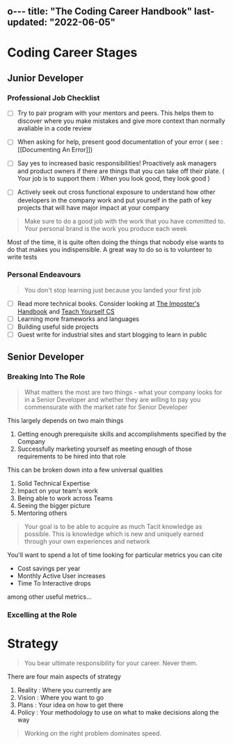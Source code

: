 o---
title: "The Coding Career Handbook"
last-updated: "2022-06-05"
---

# Coding Career Stages

## Junior Developer

### Professional Job Checklist
- [ ] Try to pair program with your mentors and peers. This helps them to discover where you make mistakes and give more context than normally avaliable in a code review
- [ ] When asking for help, present good documentation of your error ( see : [[Documenting An Error]])
- [ ] Say yes to increased basic responsibilities! Proactively ask managers and product owners if there are things that you can take off their plate. ( Your job is to support them : When you look good, they look good )
- [ ] Actively seek out cross functional exposure to understand how other developers in the company work and put yourself in the path of key projects that will have major impact at your company


> Make sure to do a good job with the work that you have committed to. Your personal brand is the work you produce each week


Most of the time, it is quite often doing the things that nobody else wants to do that makes you indispensible. A great way to do so is to volunteer to write tests

### Personal Endeavours
> You don't stop learning just because you landed your first job


- [ ] Read more technical books. Consider looking at [The Imposter's Handbook](https://bigmachine.io/products/the-imposters-handbook/) and [Teach Yourself CS](https://teachyourselfcs.com/)
- [ ] Learning more frameworks and languages
- [ ] Building useful side projects
- [ ] Guest write for industrial sites and start blogging to learn in public

## Senior Developer

### Breaking Into The Role

> What matters the most are two things - what your company looks for in a Senior Developer and whether they are willing to pay you commensurate with the market rate for Senior Developer

This largely depends on two main things

1. Getting enough prerequisite skills and accomplishments specified by the Company
2. Successfully marketing yourself as meeting enough of those requirements to be hired into that role

This can be broken down into a few universal qualities

1. Solid Technical Expertise
2. Impact on your team's work
3. Being able to work across Teams
4. Seeing the bigger picture
5. Mentoring others

> Your goal is to be able to acquire as much Tacit knowledge as possible. This is knowledge which is new and uniquely earned through your own experiences and network

You'll want to spend a lot of time looking for particular metrics you can cite
- Cost savings per year
- Monthly Active User increases
- Time To Interactive drops

among other useful metrics...

### Excelling at the Role

# Strategy
> You bear ultimate responsibility for your career. Never them.

There are four main aspects of strategy

1. Reality : Where you currently are
2. Vision : Where you want to go
3. Plans : Your idea on how to get there
4. Policy : Your methodology to use on what to make decisions along the way


> Working on the right problem dominates speed. 


